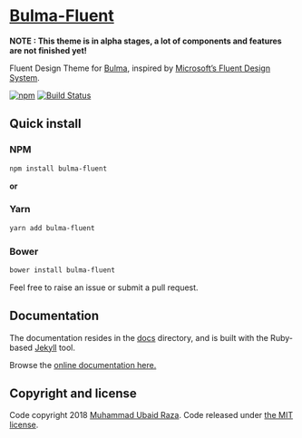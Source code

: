 # [Bulma-Fluent](https://mubaidr.github.io/bulma-fluent)

**NOTE : This theme is in alpha stages, a lot of components and features are not finished yet!**

Fluent Design Theme for [Bulma](http://bulma.io), inspired by [Microsoft’s Fluent Design System](https://fluent.microsoft.com).

[![npm](https://img.shields.io/npm/v/bulma-fluent.svg)](https://www.npmjs.com/package/bulma-fluent)
[![Build Status](https://travis-ci.org/mubaidr/bulma-fluent.svg?branch=master)](https://travis-ci.org/mubaidr/bulma-fluent)

## Quick install

### NPM

```sh
npm install bulma-fluent
```

**or**

### Yarn

```sh
yarn add bulma-fluent
```

### Bower

```sh
bower install bulma-fluent
```

Feel free to raise an issue or submit a pull request.

## Documentation

The documentation resides in the [docs](docs) directory, and is built with the Ruby-based [Jekyll](https://jekyllrb.com/) tool.

Browse the [online documentation here.](https://bulma.io/documentation/overview/start/)

## Copyright and license

Code copyright 2018 [Muhammad Ubaid Raza](https://mubaidr.github.io). Code released under [the MIT license](https://github.com/jgthms/bulma/blob/master/LICENSE).
